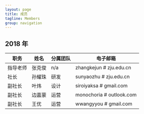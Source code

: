 ```yaml
---
layout: page
title: 成员
tagline: Members
group: navigation
---
```


## 2018 年

| 职务     | 姓名   | 分属团队 | 电子邮箱                 |
| -------- | ------ | -------- | ------------------------ |
| 指导老师 | 张克俊 | n/a      | zhangkejun # zju.edu.cn  |
| 社长     | 孙耀珠 | 研发     | sunyaozhu # zju.edu.cn   |
| 副社长   | 叶炜   | 设计     | siroiyaksa # gmail.com   |
| 副社长   | 边嘉蒙 | 运营     | monochoria # outlook.com |
| 副社长   | 王优   | 运营     | wwangyyou # gmail.com    |
